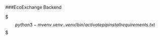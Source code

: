 ###EcoExchange Backend


$$$
python3 -m venv .venv
. .venv/bin/activate
pip install requirements.txt
$$$
